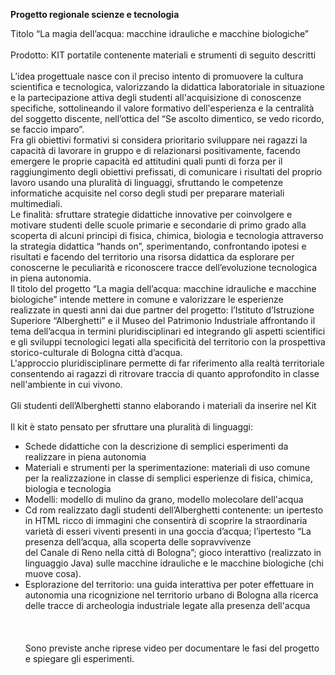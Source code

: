 <b>Progetto regionale scienze e tecnologia</b>
<br>

Titolo “La magia dell’acqua: macchine idrauliche e macchine biologiche”<br>
<br>
Prodotto: KIT portatile contenente materiali e strumenti di seguito descritti<br>
<br>
L’idea progettuale nasce con il preciso intento di promuovere la cultura scientifica e tecnologica, valorizzando la didattica laboratoriale in situazione e la partecipazione attiva degli studenti all'acquisizione di conoscenze specifiche, sottolineando il valore formativo dell'esperienza e la centralità del soggetto discente, nell’ottica del “Se ascolto dimentico, se vedo ricordo, se faccio imparo”.<br>
Fra gli obiettivi formativi si considera prioritario sviluppare nei ragazzi la capacità di lavorare in gruppo e di relazionarsi positivamente, facendo emergere le proprie capacità ed attitudini quali punti di forza per il raggiungimento degli obiettivi prefissati, di comunicare i risultati del proprio lavoro usando una pluralità di linguaggi, sfruttando le competenze informatiche acquisite nel corso degli studi per preparare materiali multimediali.<br>
Le finalità: sfruttare strategie didattiche innovative per coinvolgere e motivare studenti delle scuole primarie e secondarie di primo grado alla scoperta di alcuni principi di fisica, chimica, biologia e tecnologia attraverso la strategia didattica “hands on”, sperimentando, confrontando ipotesi e risultati e facendo del territorio una risorsa didattica da esplorare per conoscerne le peculiarità e riconoscere tracce dell’evoluzione tecnologica in piena autonomia.<br>
Il titolo del progetto “La magia dell’acqua: macchine idrauliche e macchine biologiche” intende mettere in comune e valorizzare le esperienze realizzate in questi anni dai due partner del progetto: l’Istituto d’Istruzione  Superiore “Alberghetti” e il Museo del Patrimonio Industriale affrontando il tema dell’acqua in termini pluridisciplinari ed integrando gli aspetti scientifici  e gli sviluppi tecnologici legati alla specificità del territorio con la prospettiva storico-culturale di Bologna città d’acqua.<br>
L'approccio pluridisciplinare permette di far riferimento alla realtà territoriale consentendo ai ragazzi di ritrovare traccia di quanto approfondito in classe nell'ambiente in cui vivono.<br>
<br>
Gli studenti dell’Alberghetti stanno elaborando i materiali da inserire nel Kit<br>
<br>
Il kit è stato pensato per sfruttare una pluralità di linguaggi:<br>
<ul>
<li>Schede didattiche con la descrizione di semplici esperimenti da realizzare in piena autonomia<br>
<li>Materiali e strumenti per la sperimentazione: materiali di uso comune per la realizzazione in classe di semplici esperienze di fisica, chimica, biologia e tecnologia<br>
<li>Modelli: modello di mulino da grano, modello molecolare dell'acqua<br>
<li>Cd rom realizzato dagli studenti dell’Alberghetti contenente: un ipertesto in HTML ricco di immagini che consentirà di scoprire la straordinaria varietà di esseri viventi presenti in una goccia d’acqua; l’ipertesto “La presenza dell’acqua, alla scoperta delle sopravvivenze<br>
del Canale di Reno nella città di Bologna”;  gioco interattivo (realizzato in linguaggio Java) sulle macchine idrauliche e le macchine biologiche (chi muove cosa).<br>
<li>Esplorazione del territorio:  una guida interattiva per poter effettuare in autonomia una ricognizione nel territorio urbano di Bologna alla ricerca delle tracce di archeologia industriale legate alla presenza dell'acqua<br>
</ ul><br>
<br><br>
Sono previste anche riprese video per documentare le fasi del progetto e spiegare gli esperimenti.